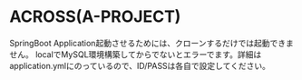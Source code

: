 # ACROSS(A-PROJECT)

SpringBoot Application起動させるためには、クローンするだけでは起動できません。
localでMySQL環境構築してからでないとエラーでます。詳細はapplication.ymlにのっているので、ID/PASSは各自で設定してください。
